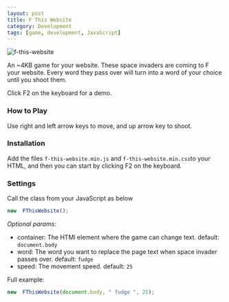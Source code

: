 ```yaml
---
layout: post
title: F This Website
category: Development
tags: [game, development, JavaScript]
---
```

![f-this-website]({{site.images_url}}2022/02/f-this-website.gif)  

An ~4KB game for your website.
These space invaders are coming to F your website.
Every word they pass over will turn into a word of your choice until you shoot them.

Click F2 on the keyboard for a demo.

### How to Play
Use right and left arrow keys to move, and up arrow key to shoot.

### Installation
Add the files `f-this-website.min.js` and `f-this-website.min.css`to your HTML, and then you can start by clicking F2 on the keyboard.

### Settings
Call the class from your JavaScript as below
```js
new  FThisWebsite();
```

*Optional params:*
* container: The HTMl element where the game can change text. default: `document.body`
* word: The word you want to replace the page text when space invader passes over. default: `fudge`
* speed: The movement speed. default: `25`

Full example:
```js
new  FThisWebsite(document.body, " fudge ", 25);
```